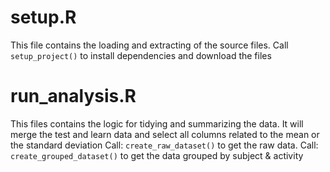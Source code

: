 # setup.R
This file contains the loading and extracting of the source files.
Call `setup_project()` to install dependencies and download the files

# run_analysis.R
This files contains the logic for tidying and summarizing the data.
It will merge the test and learn data and select all columns related to the mean or the standard deviation
Call: `create_raw_dataset()` to get the raw data.
Call: `create_grouped_dataset()` to get the data grouped by subject & activity